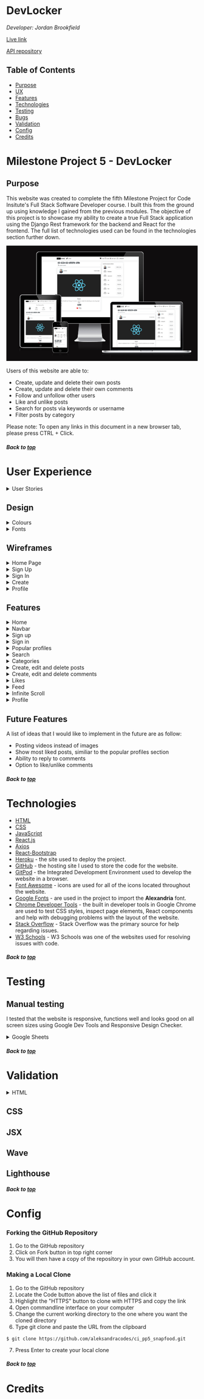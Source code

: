# DevLocker

<i>Developer: Jordan Brookfield</i>

[Live link](https://devlocker.herokuapp.com/)

[API repository](https://github.com/jrdnbrkfld/api)

## Table of Contents

- [Purpose](#purpose)
- [UX](#user-experience)
- [Features](#features)
- [Technologies](#technologies)
- [Testing](#testing)
- [Bugs](#bugs)
- [Validation](#validation)
- [Config](#config)
- [Credits](#credits)

# Milestone Project 5 - DevLocker

## Purpose

This website was created to complete the fifth Milestone Project for Code Insitute's Full Stack Software Developer course. I built this from the ground up using knowledge I gained from the previous modules. The objective of this project is to showcase my ability to create a true Full Stack application using the Django Rest framework for the backend and React for the frontend. The full list of technologies used can be found in the technologies section further down.

![Website mockup](docs/readme/mockup.png)

Users of this website are able to:

- Create, update and delete their own posts
- Create, update and delete their own comments
- Follow and unfollow other users
- Like and unlike posts
- Search for posts via keywords or username
- Filter posts by category

Please note: To open any links in this document in a new browser tab, please press CTRL + Click.

##### Back to [top](#table-of-contents)

# User Experience

<details><summary>User Stories</summary>

All of the user stories are shown below. If you would like to inspect them further, please click [this](https://github.com/users/jrdnbrkfld/projects/8/views/1?layout=table).
![User Stories](docs/readme/user-stories.png)

</details>

## Design

<details><summary>Colours</summary>

I decided to keep the colour scheme of the website simple and clean. The background, text and foreground colors have a sufficient contrast ratio to aid with accessibility.

![Colours](docs/readme/colours.png)

</details>

<details><summary>Fonts</summary>

I used the [Alexandria](https://fonts.google.com/specimen/Alexandria?query=alexandria) for the entire website.

![Fonts](docs/readme/font.png)

</details>

## Wireframes

<details><summary>Home Page</summary>

Home page signed in:

![Home page authorised](docs/wireframes/home-page-authorized.png)

Home page signed out:

![home page unauthorised](docs/wireframes/home-page-unauthorized.png)

Home page mobile:

![home page mobile](docs/wireframes/home-page-mobile.png)

</details>

<details><summary>Sign Up</summary>

Desktop:

![sign up desktop](docs/wireframes/signup.png)

Mobile:

![sign up mobile](docs/wireframes/signup-mobile.png)

</details>

<details><summary>Sign In</summary>

Desktop:

![sign in desktop](docs/wireframes/signin.png)

Mobile:

![sign in desktop](docs/wireframes/signin-mobile.png)

</details>

<details><summary>Create</summary>

Desktop:

![create post desktop](docs/wireframes/create.png)

Mobile:

![create post mobile](docs/wireframes/create-mobile.png)

</details>

<details><summary>Profile</summary>

Desktop:

![profile desktop](docs/wireframes/profile.png)

Mobile:

![profile mobile](docs/wireframes/profile-mobile.png)

</details>

## Features

<details><summary>Home</summary>

The first thing users are greeted to is the Home Page. This is where you will find everything to navigate the website and decide wether or not you would like to take part and create an account. All of the posts are clickable so the user can inspect them further.

This targets the following user stories:

- [As a user I can view the details of a single post so that I can learn more about it](https://github.com/jrdnbrkfld/devlocker/issues/10)
- [As a user I can view all the most recent posts, ordered by most recently created first so that I am up to date with the newest content](https://github.com/jrdnbrkfld/devlocker/issues/12)
- [As a user I can view the posts page so that I can read the comments about the post](https://github.com/jrdnbrkfld/devlocker/issues/17)

Desktop view:

![Home page](docs/readme/home-page.png)

Mobile view:

![Home page mobile](docs/readme/home-page-mobile.png)

</details>
<details><summary>Navbar</summary>
Featured at the top of all pages is the navbar, holding the DevLocker logo and the links to the Sign in and Sign up page while logged out.
If the user is logged in they can navigate to the Create, Feed, Liked, Sign out and Profile pages. On smaller screen sizes this turns into a toggler button.

This targets the following user stories:

- [As a user I can view a navbar from every page so that I can navigate easily between pages](https://github.com/jrdnbrkfld/devlocker/issues/1)
- [As a user I can navigate through pages quickly so that I can view content seamlessly without page refresh](https://github.com/jrdnbrkfld/devlocker/issues/2)
- [As a user I can tell if I am logged in or not so that I can log in if I need to](https://github.com/jrdnbrkfld/devlocker/issues/5)
- [As a logged out user I can see sign in and sign up options so that I can sign in/sign up](https://github.com/jrdnbrkfld/devlocker/issues/7)
- [As a user I can maintain my logged-in status until I choose to log out so that my user experience is not compromised](https://github.com/jrdnbrkfld/devlocker/issues/6)

Desktop view:

![Desktop view](docs/readme/navbar.png)

Mobile view:

![Mobile view](docs/readme/navbar-mobile.png)

Toggled view:

![Toggled view](docs/readme/navbar-toggle.png)

</details>
<details><summary>Sign up</summary>
If the visitor likes the website, they are able to register an account. This enables the user to be able to create posts, like posts and comment on posts. Once registered, the user is redirected to the sign in page.

This targets the following user story:

- [As a user I can create a new account so that I can access all the features for signed up users](https://github.com/jrdnbrkfld/devlocker/issues/3)

![Sign up](docs/readme/signup.png)

This page also handles any errors like blank fields or password not matching.

![Sign up error](docs/readme/signup-error.png)

</details>
<details><summary>Sign in</summary>
When the user returns to the website, or come here after they have signed up they are able to log in. Both fields are mandatory and the correct error handling is in effect.

This targets the following user story:

- [As a user I can sign in to the app so that I can access functionality for logged in users](https://github.com/jrdnbrkfld/devlocker/issues/4)

![Sign in](docs/readme/signin.png)

</details>
<details><summary>Popular profiles</summary>
While viewing the website users are able to view other accounts that are popular, enabling them to decide if they would like to follow for more content. It contains follow buttons next to each user, with the ability to also unfollow.

This targets the following user story:

- [As a user I can see a list of the most followed profiles so that I can see which profiles are popular](https://github.com/jrdnbrkfld/devlocker/issues/25)

![Popular profiles](docs/readme/popular-desktop.png)

![Popular profiles mobile](docs/readme/popular-mobile.png)

</details>
<details><summary>Search</summary>
Users are able to search via keywords or by username to give them the ability to specifically view posts related to their interests.

This targets the following user story:

- [As a user, I can search for posts with keywords, so that I can find the posts and user profiles I am most interested in.](https://github.com/jrdnbrkfld/devlocker/issues/13)

![Search](docs/readme/search.png)

</details>
<details><summary>Categories</summary>
Users are able to filter posts by their category that was chosen when the post was created. This enables the user to find the content that they are most interested in.

This targets the following user story:

- [As a user I can filter and search for posts that have the related category I want to read about](https://github.com/jrdnbrkfld/devlocker/issues/31)

![Categories](docs/readme/categories.png)

</details>
<details><summary>Create, edit and delete posts</summary>
Users are able to create their own posts including an image, title, content and category.

This targets the following user story:

- [As a logged in user I can create posts so that I can share my ideas with the world](https://github.com/jrdnbrkfld/devlocker/issues/9)

![Create post](docs/readme/create-post.png)

If changes need to be made they also have the ability to edit all fields for the post. Deletion is also enabled.

This targets the following user story:

- [As a post owner I can edit my post title and description so that I can make corrections or update my post after it was created](https://github.com/jrdnbrkfld/devlocker/issues/18)

![Update or delete post](docs/readme/create-update-delete.png)

</details>
<details><summary>Create, edit and delete comments</summary>
Users are able to create their own comments on posts.

This targets the following user stories:

- [As a logged in user I can add comments to a post so that I can share my thoughts about the post](https://github.com/jrdnbrkfld/devlocker/issues/19)
- [As a user I can see how long ago a comment was made so that I know how old a comment is](https://github.com/jrdnbrkfld/devlocker/issues/20)
- [As a user I can read comments on posts so that I can read what other users think about the posts](https://github.com/jrdnbrkfld/devlocker/issues/21)

![Create comment](docs/readme/comment.png)

If changes need to be made they also have the ability to edit the comment, or delete it.

This targets the following user stories:

- [As an owner of a comment I can delete my comment so that I can control removal of my comment from the application](https://github.com/jrdnbrkfld/devlocker/issues/22)
- [As an owner of a comment I can edit my comment so that I can fix or update my existing comment](https://github.com/jrdnbrkfld/devlocker/issues/23)

![Update or delete comment](docs/readme/comment-update-delete.png)

</details>

<details><summary>Likes</summary>
Users are able to like posts that they enjoy. This directly affects the 'Liked' section of the website, which shows only the posts that the user has liked previously.

This targets the following user stories:

- [As a logged in user I can like a post so that I can show my support for the posts that interest me](https://github.com/jrdnbrkfld/devlocker/issues/11)
- [As a logged in user I can view the posts I liked so that I can find the posts I enjoy the most](https://github.com/jrdnbrkfld/devlocker/issues/14)

![Likes](docs/readme/likes.png)

</details>

<details><summary>Feed</summary>
With the addition of being able to follow users, when the 'Feed' section of the website is visited it will show posts from the authors the user has followed.

This targets the following user stories:

- [As a logged in user I can view content filtered by users I follow so that I can keep up to date with what they are posting about](https://github.com/jrdnbrkfld/devlocker/issues/15)
- [As a user I can view all the posts by a specific user so that I can catch up on their latest posts, or decide I want to follow them](https://github.com/jrdnbrkfld/devlocker/issues/28)
- [As a logged in user I can follow and unfollow other users so that I can see and remove posts by specific users in my posts feed](https://github.com/jrdnbrkfld/devlocker/issues/27)

</details>

<details><summary>Infinite Scroll</summary>
To aid with the user experience an infinite scroll component was used instead of the standard pagination.

This targets the following user story:

- [As a user I can keep scrolling through the images on the site, that are loaded for me automatically so that I don't have to click on "next page" etc](https://github.com/jrdnbrkfld/devlocker/issues/16)

</details>

<details><summary>Profile</summary>
When users visit this section they can view their personal statistics:

- How many posts they have created
- How many followers they have
- How many people they follow
- A small bio section where users can enter a quick description of themselves.

This targets the following user stories:

- [As a user I can view user's avatars so that I can easily identify users of the application](https://github.com/jrdnbrkfld/devlocker/issues/8)
- [As a user I can view other users profiles so that I can see their posts and learn more about them](https://github.com/jrdnbrkfld/devlocker/issues/24)
- [As a user I can view statistics about a specific user: bio, number of posts, follows and users followed so that I can learn more about them](https://github.com/jrdnbrkfld/devlocker/issues/26)

![Profile](docs/readme/profile.png)

Clicking the 3 dots creates a dropdown menu with the options to:

- Edit profile
- Change username
- Change password

This targets the following user stories:

- [As a logged in user I can edit my profile so that I can change my profile picture and bio](https://github.com/jrdnbrkfld/devlocker/issues/29)
- [As a logged in user I can update my username and password so that I can change my display name and keep my profile secure](https://github.com/jrdnbrkfld/devlocker/issues/30)

![Profile edit](docs/readme/profile-edit.png)

</details>

## Future Features

A list of ideas that I would like to implement in the future are as follow:

- Posting videos instead of images
- Show most liked posts, similiar to the popular profiles section
- Ability to reply to comments
- Option to like/unlike comments

##### Back to [top](#table-of-contents)

# Technologies

- [HTML](https://html.spec.whatwg.org/multipage/)
- [CSS](https://www.w3.org/Style/CSS/Overview.en.html)
- [JavaScript](https://www.javascript.com/)
- [React.js](https://reactjs.org/)
- [Axios](https://axios-http.com/docs/intro)
- [React-Bootstrap](https://react-bootstrap-v4.netlify.app/)
- [Heroku](https://dashboard.heroku.com/) - the site used to deploy the project.
- [GitHub](https://github.com/) - the hosting site I used to store the code for the website.
- [GitPod](https://gitpod.io/) - the Integrated Development Environment used to develop the website in a browser.
- [Font Awesome](https://fontawesome.com/) - icons are used for all of the icons located throughout the website.
- [Google Fonts](https://fonts.google.com/) - are used in the project to import the **Alexandria** font.
- [Chrome Developer Tools](https://developer.chrome.com/docs/devtools/) - the built in developer tools in Google Chrome are used to test CSS styles, inspect page elements, React components and help with debugging problems with the layout of the website.
- [Stack Overflow](https://stackoverflow.com/) - Stack Overflow was the primary source for help regarding issues.
- [W3 Schools](https://www.w3schools.com/) - W3 Schools was one of the websites used for resolving issues with code.

##### Back to [top](#table-of-contents)

# Testing

## Manual testing

I tested that the website is responsive, functions well and looks good on all screen sizes using Google Dev Tools and Responsive Design Checker.

<details><summary>Google Sheets</summary>

![manual testing](docs/tests/manual-testing.png)

</details>

##### Back to [top](#table-of-contents)

# Validation

<details><summary>HTML</summary>

Returned with no errors. However it did throw the following:

`Trailing slash on void elements has no effect and interacts badly with unquoted attribute values.`

This is due to React, which was completely unavoidable.

![manual testing](docs/validation/html-validation.png)


</details>

## CSS

## JSX

## Wave

## Lighthouse

##### Back to [top](#table-of-contents)

# Config

### Forking the GitHub Repository

1. Go to the GitHub repository
2. Click on Fork button in top right corner
3. You will then have a copy of the repository in your own GitHub account.

### Making a Local Clone

1. Go to the GitHub repository
2. Locate the Code button above the list of files and click it
3. Highlight the "HTTPS" button to clone with HTTPS and copy the link
4. Open commandline interface on your computer
5. Change the current working directory to the one where you want the cloned directory
6. Type git clone and paste the URL from the clipboard

```
$ git clone https://github.com/aleksandracodes/ci_pp5_snapfood.git
```

7. Press Enter to create your local clone

##### Back to [top](#table-of-contents)

# Credits
